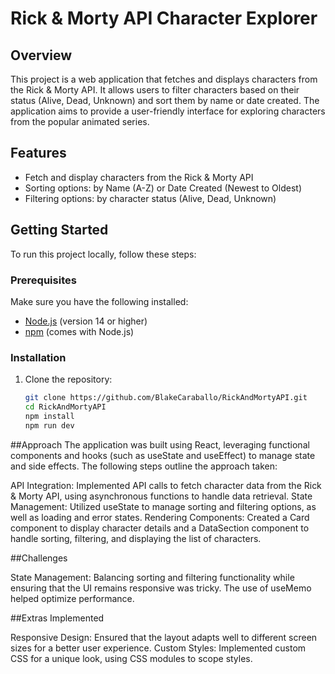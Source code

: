 # Rick & Morty API Character Explorer

## Overview

This project is a web application that fetches and displays characters from the Rick & Morty API. It allows users to filter characters based on their status (Alive, Dead, Unknown) and sort them by name or date created. The application aims to provide a user-friendly interface for exploring characters from the popular animated series.

## Features

- Fetch and display characters from the Rick & Morty API
- Sorting options: by Name (A-Z) or Date Created (Newest to Oldest)
- Filtering options: by character status (Alive, Dead, Unknown)


## Getting Started

To run this project locally, follow these steps:

### Prerequisites

Make sure you have the following installed:

- [Node.js](https://nodejs.org/) (version 14 or higher)
- [npm](https://www.npmjs.com/get-npm) (comes with Node.js)

### Installation

1. Clone the repository:

   ```bash
   git clone https://github.com/BlakeCaraballo/RickAndMortyAPI.git
   cd RickAndMortyAPI
   npm install
   npm run dev

##Approach
The application was built using React, leveraging functional components and hooks (such as useState and useEffect) to manage state and side effects. The following steps outline the approach taken:

API Integration: Implemented API calls to fetch character data from the Rick & Morty API, using asynchronous functions to handle data retrieval.
State Management: Utilized useState to manage sorting and filtering options, as well as loading and error states.
Rendering Components: Created a Card component to display character details and a DataSection component to handle sorting, filtering, and displaying the list of characters.

##Challenges

State Management: Balancing sorting and filtering functionality while ensuring that the UI remains responsive was tricky. The use of useMemo helped optimize performance.

##Extras Implemented

Responsive Design: Ensured that the layout adapts well to different screen sizes for a better user experience.
Custom Styles: Implemented custom CSS for a unique look, using CSS modules to scope styles.




